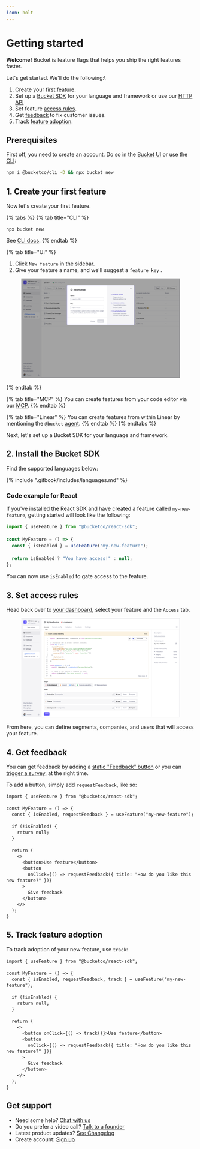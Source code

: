 ```yaml
---
icon: bolt
---
```


# Getting started

**Welcome!** Bucket is feature flags that helps you ship the right features faster.&#x20;

Let's get started. We'll do the following:\


1. Create your [first feature](https://docs.bucket.co/product-handbook/create-your-first-feature).
2. Set up a [Bucket SDK](https://docs.bucket.co/supported-languages/overview) for your language and framework or use our [HTTP API](https://docs.bucket.co/api/http-api)
3. Set feature [access rules](https://docs.bucket.co/product-handbook/feature-rollouts/feature-targeting-rules).
4. Get [feedback](introduction/concepts/feedback.md) to fix customer issues.
5. Track [feature adoption](product-handbook/feature-usage-configuration.md).



## Prerequisites

First off, you need to create an account. Do so in the [Bucket UI](https://app.bucket.co) or use the [CLI](sdk/documents/cli/):

```bash
npm i @bucketco/cli -D && npx bucket new
```

## 1. Create your first feature&#x20;

Now let's create your first feature.&#x20;

{% tabs %}
{% tab title="CLI" %}
```
npx bucket new
```

See [CLI docs](sdk/documents/cli/).
{% endtab %}

{% tab title="UI" %}
1. Click `New feature` in the sidebar.
2. Give your feature a name, and we'll suggest a `feature key` .

<div data-full-width="false"><figure><img src=".gitbook/assets/image (8).png" alt=""><figcaption></figcaption></figure></div>


{% endtab %}

{% tab title="MCP" %}
You can create features from your code editor via our [MCP](api/mcp.md).
{% endtab %}

{% tab title="Linear" %}
You can create features from within Linear by mentioning the `@bucket` [agent](integrations/linear.md).
{% endtab %}
{% endtabs %}

Next, let's set up a Bucket SDK for your language and framework.

## 2. Install the Bucket SDK

Find the supported languages below:

{% include ".gitbook/includes/languages.md" %}

### Code example for React

If you've installed the React SDK and have created a feature called `my-new-feature`, getting started will look like the following:

```jsx
import { useFeature } from "@bucketco/react-sdk";

const MyFeature = () => {
  const { isEnabled } = useFeature("my-new-feature");

  return isEnabled ? "You have access!" : null;
};
```

You can now use `isEnabled` to gate access to the feature.&#x20;

## 3. Set access rules

Head back over to [your dashboard](https://app.bucket.co/), select your feature and the `Access` tab.

<figure><img src=".gitbook/assets/image (9).png" alt=""><figcaption></figcaption></figure>

From here, you can define segments, companies, and users that will access your feature.

## 4. Get feedback <a href="#next-steps-1" id="next-steps-1"></a>

You can get feedback by adding a [static "Feedback" button](product-handbook/feature-feedback/give-feedback-button.md) or you can [trigger a survey](product-handbook/feature-analysis/automated-feedback-surveys.md), at the right time.

To add a button, simply add `requestFeedback`, like so:

```tsx
import { useFeature } from "@bucketco/react-sdk";

const MyFeature = () => {
  const { isEnabled, requestFeedback } = useFeature("my-new-feature");

  if (!isEnabled) {
    return null;
  }

  return (
    <>
      <button>Use feature</button>
      <button
        onClick={() => requestFeedback({ title: "How do you like this new feature?" })}
      >
        Give feedback
      </button>
    </>
  );
}
```

## 5. Track feature adoption

To track adoption of your new feature, use `track`:

```tsx
import { useFeature } from "@bucketco/react-sdk";

const MyFeature = () => {
  const { isEnabled, requestFeedback, track } = useFeature("my-new-feature");

  if (!isEnabled) {
    return null;
  }

  return (
    <>
      <button onClick={() => track()}>Use feature</button>
      <button
        onClick={() => requestFeedback({ title: "How do you like this new feature?" })}
      >
        Give feedback
      </button>
    </>
  );
}
```

## Get support

* Need some help? [Chat with us](mailto:hello@bucket.co)
* Do you prefer a video call? [Talk to a founder](https://bucket.co/contact)
* Latest product updates? [See Changelog](https://bucket.co/changelog)
* Create account: [Sign up](https://app.bucket.co)
